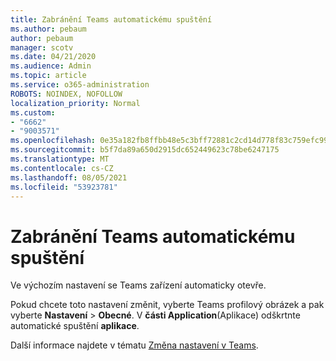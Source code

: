 ```yaml
---
title: Zabránění Teams automatickému spuštění
ms.author: pebaum
author: pebaum
manager: scotv
ms.date: 04/21/2020
ms.audience: Admin
ms.topic: article
ms.service: o365-administration
ROBOTS: NOINDEX, NOFOLLOW
localization_priority: Normal
ms.custom:
- "6662"
- "9003571"
ms.openlocfilehash: 0e35a182fb8ffbb48e5c3bff72881c2cd14d778f83c759efc99c372900de6991
ms.sourcegitcommit: b5f7da89a650d2915dc652449623c78be6247175
ms.translationtype: MT
ms.contentlocale: cs-CZ
ms.lasthandoff: 08/05/2021
ms.locfileid: "53923781"
---
```

# <a name="prevent-teams-from-starting-automatically"></a>Zabránění Teams automatickému spuštění

Ve výchozím nastavení se Teams zařízení automaticky otevře.

Pokud chcete toto nastavení změnit, vyberte Teams profilový obrázek a pak vyberte **Nastavení**  >   **Obecné**. V  **části Application**(Aplikace) odškrtnte automatické spuštění  **aplikace**.

Další informace najdete v tématu [Změna nastavení v Teams](https://support.microsoft.com/office/b506e8f1-1a96-4cf1-8c6b-b6ed4f424bc7).
